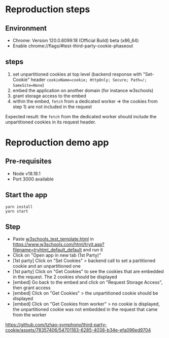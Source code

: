 # Reproduction steps
## Environment
- Chrome: Version 120.0.6099.18 (Official Build) beta (x86_64)
- Enable chrome://flags/#test-third-party-cookie-phaseout

## steps
1. set unpartitioned cookies at top level (backend response with "Set-Cookie" header `cookieName=cookie; HttpOnly; Secure; Path=/; SameSite=None`)
2. embed the application on another domain (for instance w3schools)
3. grant storage access to the embed
4. within the embed, `fetch` from a dedicated worker => the cookies from step 1) are not included in the request

Expected result: the `fetch` from the dedicated worker should include the unpartitioned cookies in its request header.

# Reproduction demo app
## Pre-requisites
- Node v18.18.1
- Port 3000 available

## Start the app
```
yarn install
yarn start
```

## Step
- Paste [w3schools_test_template.html](w3schools_test_template.html) in https://www.w3schools.com/html/tryit.asp?filename=tryhtml_default_default and run it
- Click on "Open app in new tab (1st Party)"
- [1st party] Click on "Set Cookies" > backend call to set a partitioned cookie and an unpartitioned one
- [1st party] Click on "Get Cookies" to see the cookies that are embedded in the request. The 2 cookies should be displayed
- [embed] Go back to the embed and click on "Request Storage Access", then grant access
- [embed] Click on "Get Cookies" > the unpartitioned cookie should be displayed
- [embed] Click on "Get Cookies from worker" > no cookie is displayed, the unpartitioned cookie was not embedded in the request that came from the worker



https://github.com/tzhao-symphony/third-party-cookie/assets/78357406/54701183-6285-4038-b34e-efa096ed9704


